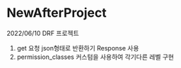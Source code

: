 # NewAfterProject

2022/06/10
DRF 프로젝트   
1. get 요청 json형태로 반환하기 Response 사용
2.  permission_classes 커스텀을 사용하여 각기다른 레벨 구현
